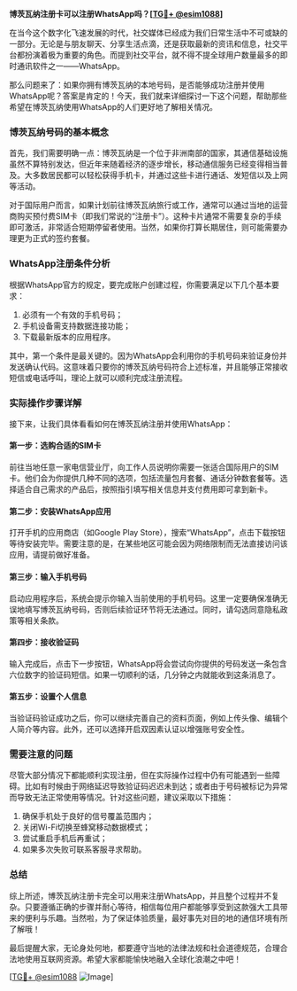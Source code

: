**博茨瓦纳注册卡可以注册WhatsApp吗？[[TG💪+ @esim1088](https://t.me/s/esim1088)]**

在当今这个数字化飞速发展的时代，社交媒体已经成为我们日常生活中不可或缺的一部分。无论是与朋友聊天、分享生活点滴，还是获取最新的资讯和信息，社交平台都扮演着极为重要的角色。而提到社交平台，就不得不提全球用户数量最多的即时通讯软件之一——WhatsApp。

那么问题来了：如果你拥有博茨瓦纳的本地号码，是否能够成功注册并使用WhatsApp呢？答案是肯定的！今天，我们就来详细探讨一下这个问题，帮助那些希望在博茨瓦纳使用WhatsApp的人们更好地了解相关情况。

### 博茨瓦纳号码的基本概念

首先，我们需要明确一点：博茨瓦纳是一个位于非洲南部的国家，其通信基础设施虽然不算特别发达，但近年来随着经济的逐步增长，移动通信服务已经变得相当普及。大多数居民都可以轻松获得手机卡，并通过这些卡进行通话、发短信以及上网等活动。

对于国际用户而言，如果计划前往博茨瓦纳旅行或工作，通常可以通过当地的运营商购买预付费SIM卡（即我们常说的“注册卡”）。这种卡片通常不需要复杂的手续即可激活，非常适合短期停留者使用。当然，如果你打算长期居住，则可能需要办理更为正式的签约套餐。

### WhatsApp注册条件分析

根据WhatsApp官方的规定，要完成账户创建过程，你需要满足以下几个基本要求：
1. 必须有一个有效的手机号码；
2. 手机设备需支持数据连接功能；
3. 下载最新版本的应用程序。

其中，第一个条件是最关键的。因为WhatsApp会利用你的手机号码来验证身份并发送确认代码。这意味着只要你的博茨瓦纳号码符合上述标准，并且能够正常接收短信或电话呼叫，理论上就可以顺利完成注册流程。

### 实际操作步骤详解

接下来，让我们具体看看如何在博茨瓦纳注册并使用WhatsApp：

#### 第一步：选购合适的SIM卡
前往当地任意一家电信营业厅，向工作人员说明你需要一张适合国际用户的SIM卡。他们会为你提供几种不同的选项，包括流量包月套餐、通话分钟数套餐等。选择适合自己需求的产品后，按照指引填写相关信息并支付费用即可拿到新卡。

#### 第二步：安装WhatsApp应用
打开手机的应用商店（如Google Play Store），搜索“WhatsApp”，点击下载按钮等待安装完毕。需要注意的是，在某些地区可能会因为网络限制而无法直接访问该应用，请提前做好准备。

#### 第三步：输入手机号码
启动应用程序后，系统会提示你输入当前使用的手机号码。这里一定要确保准确无误地填写博茨瓦纳号码，否则后续验证环节将无法通过。同时，请勾选同意隐私政策等相关条款。

#### 第四步：接收验证码
输入完成后，点击下一步按钮，WhatsApp将会尝试向你提供的号码发送一条包含六位数字的验证码短信。如果一切顺利的话，几分钟之内就能收到这条消息了。

#### 第五步：设置个人信息
当验证码验证成功之后，你可以继续完善自己的资料页面，例如上传头像、编辑个人简介等内容。此外，还可以选择开启双因素认证以增强账号安全性。

### 需要注意的问题

尽管大部分情况下都能顺利实现注册，但在实际操作过程中仍有可能遇到一些障碍。比如有时候由于网络延迟导致验证码迟迟未到达；或者由于号码被标记为异常而导致无法正常使用等情况。针对这些问题，建议采取以下措施：

1. 确保手机处于良好的信号覆盖范围内；
2. 关闭Wi-Fi切换至蜂窝移动数据模式；
3. 尝试重启手机后再重试；
4. 如果多次失败可联系客服寻求帮助。

### 总结

综上所述，博茨瓦纳注册卡完全可以用来注册WhatsApp，并且整个过程并不复杂。只要遵循正确的步骤并耐心等待，相信每位用户都能够享受到这款强大工具带来的便利与乐趣。当然啦，为了保证体验质量，最好事先对目的地的通信环境有所了解哦！

最后提醒大家，无论身处何地，都要遵守当地的法律法规和社会道德规范，合理合法地使用互联网资源。希望大家都能愉快地融入全球化浪潮之中吧！

[[TG💪+ @esim1088](https://t.me/s/esim1088) ![Image](https://i.postimg.cc/4NQfJmqS/Snipaste-2025-05-13-00-14-12.png)]